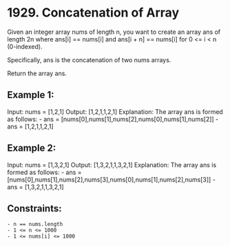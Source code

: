 # 1929. Concatenation of Array
Given an integer array nums of length n, you want to create an array ans of length 2n where ans[i] == nums[i] and ans[i + n] == nums[i] for 0 <= i < n (0-indexed).

Specifically, ans is the concatenation of two nums arrays.

Return the array ans.

## Example 1:
   Input: nums = [1,2,1]
    Output: [1,2,1,1,2,1]
    Explanation: The array ans is formed as follows:
    - ans = [nums[0],nums[1],nums[2],nums[0],nums[1],nums[2]]
    - ans = [1,2,1,1,2,1]

## Example 2:
   Input: nums = [1,3,2,1]
    Output: [1,3,2,1,1,3,2,1]
    Explanation: The array ans is formed as follows:
    - ans = [nums[0],nums[1],nums[2],nums[3],nums[0],nums[1],nums[2],nums[3]]
    - ans = [1,3,2,1,1,3,2,1]

## Constraints:
    - n == nums.length
    - 1 <= n <= 1000
    - 1 <= nums[i] <= 1000